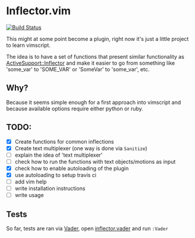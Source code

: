 Inflector.vim
=============

[![Build Status](https://travis-ci.org/farfanoide/inflector.vim.svg?branch=master)](https://travis-ci.org/farfanoide/inflector.vim)

This might at some point become a plugin, right now it's just a little project
to learn vimscript.

The idea is to have a set of functions that present similar functionality as
[ActiveSupport::Inflector][inflector] and make it easier to go from something
like 'some_var' to 'SOME_VAR' or 'SomeVar' to 'some_var', etc.

Why?
----
Because it seems simple enough for a first approach into vimscript and because
available options require either python or ruby.

TODO:
-----

- [x] Create functions for common inflections
- [x] Create text multiplexer (one way is done via `Sanitize`)
- [ ] explain the idea of 'text multiplexer'
- [ ] check how to run the functions with text objects/motions as input
- [x] check how to enable autoloading of the plugin
- [x] use autoloading to setup travis ci
- [ ] add vim help
- [ ] write installation instructions
- [ ] write usage

Tests
-----

So far, tests are ran via [Vader][vader], open
[inflector.vader](./test/inflector.vader) and run `:Vader`

[inflector]: http://api.rubyonrails.org/classes/ActiveSupport/Inflector.html
[vader]: https://github.com/junegunn/vader.vim
